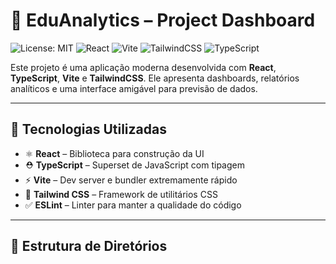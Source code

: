 # 🔮 EduAnalytics – Project Dashboard

![License: MIT](https://img.shields.io/badge/License-MIT-yellow.svg)
![React](https://img.shields.io/badge/React-18.0+-blue?logo=react)
![Vite](https://img.shields.io/badge/Vite-%5EV4-purple?logo=vite)
![TailwindCSS](https://img.shields.io/badge/TailwindCSS-%5E3.0-blue?logo=tailwindcss)
![TypeScript](https://img.shields.io/badge/TypeScript-%5E5.0-blue?logo=typescript)

Este projeto é uma aplicação moderna desenvolvida com **React**, **TypeScript**, **Vite** e **TailwindCSS**. Ele apresenta dashboards, relatórios analíticos e uma interface amigável para previsão de dados.

---

## 🧱 Tecnologias Utilizadas

- ⚛️ **React** – Biblioteca para construção da UI
- ⛑️ **TypeScript** – Superset de JavaScript com tipagem
- ⚡ **Vite** – Dev server e bundler extremamente rápido
- 🎨 **Tailwind CSS** – Framework de utilitários CSS
- ✅ **ESLint** – Linter para manter a qualidade do código

---

## 📁 Estrutura de Diretórios

